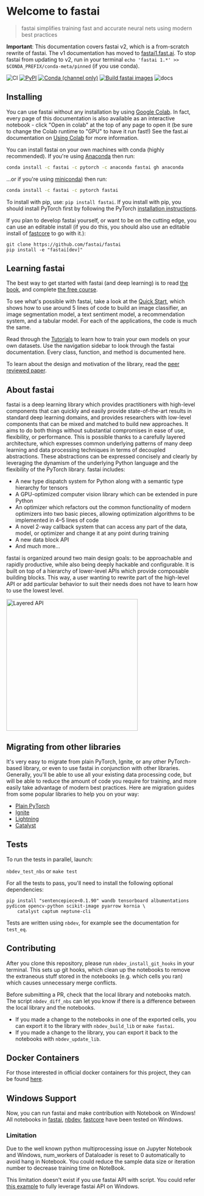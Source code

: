 # Welcome to fastai
> fastai simplifies training fast and accurate neural nets using modern best practices


**Important**: This documentation covers fastai v2, which is a from-scratch rewrite of fastai. The v1 documentation has moved to [fastai1.fast.ai](https://fastai1.fast.ai). To stop fastai from updating to v2, run in your terminal `echo 'fastai 1.*' >> $CONDA_PREFIX/conda-meta/pinned` (if you use conda).

![CI](https://github.com/fastai/fastai/workflows/CI/badge.svg) [![PyPI](https://img.shields.io/pypi/v/fastai?color=blue&label=pypi%20version)](https://pypi.org/project/fastai/#description) [![Conda (channel only)](https://img.shields.io/conda/vn/fastai/fastai?color=seagreen&label=conda%20version)](https://anaconda.org/fastai/fastai) [![Build fastai images](https://github.com/fastai/docker-containers/workflows/Build%20fastai%20images/badge.svg)](https://github.com/fastai/docker-containers) ![docs](https://github.com/fastai/fastai/workflows/docs/badge.svg)

## Installing

You can use fastai without any installation by using [Google Colab](https://colab.research.google.com/). In fact, every page of this documentation is also available as an interactive notebook - click "Open in colab" at the top of any page to open it (be sure to change the Colab runtime to "GPU" to have it run fast!) See the fast.ai documentation on [Using Colab](https://course.fast.ai/start_colab) for more information.

You can install fastai on your own machines with conda (highly recommended). If you're using [Anaconda](https://www.anaconda.com/products/individual) then run:
```bash
conda install -c fastai -c pytorch -c anaconda fastai gh anaconda
```

...or if you're using [miniconda](https://docs.conda.io/en/latest/miniconda.html)) then run:
```bash
conda install -c fastai -c pytorch fastai
```

To install with pip, use: `pip install fastai`. If you install with pip, you should install PyTorch first by following the PyTorch [installation instructions](https://pytorch.org/get-started/locally/).

If you plan to develop fastai yourself, or want to be on the cutting edge, you can use an editable install (if you do this, you should also use an editable install of [fastcore](https://github.com/fastai/fastcore) to go with it.):

``` 
git clone https://github.com/fastai/fastai
pip install -e "fastai[dev]"
``` 

## Learning fastai

The best way to get started with fastai (and deep learning) is to read [the book](https://www.amazon.com/Deep-Learning-Coders-fastai-PyTorch/dp/1492045527), and complete [the free course](https://course.fast.ai).

To see what's possible with fastai, take a look at the [Quick Start](https://docs.fast.ai/quick_start.html), which shows how to use around 5 lines of code to build an image classifier, an image segmentation model, a text sentiment model, a recommendation system, and a tabular model. For each of the applications, the code is much the same.

Read through the [Tutorials](https://docs.fast.ai/tutorial) to learn how to train your own models on your own datasets. Use the navigation sidebar to look through the fastai documentation. Every class, function, and method is documented here.

To learn about the design and motivation of the library, read the [peer reviewed paper](https://www.mdpi.com/2078-2489/11/2/108/htm).

## About fastai

fastai is a deep learning library which provides practitioners with high-level components that can quickly and easily provide state-of-the-art results in standard deep learning domains, and provides researchers with low-level components that can be mixed and matched to build new approaches. It aims to do both things without substantial compromises in ease of use, flexibility, or performance. This is possible thanks to a carefully layered architecture, which expresses common underlying patterns of many deep learning and data processing techniques in terms of decoupled abstractions. These abstractions can be expressed concisely and clearly by leveraging the dynamism of the underlying Python language and the flexibility of the PyTorch library. fastai includes:

- A new type dispatch system for Python along with a semantic type hierarchy for tensors
- A GPU-optimized computer vision library which can be extended in pure Python
- An optimizer which refactors out the common functionality of modern optimizers into two basic pieces, allowing optimization algorithms to be implemented in 4–5 lines of code
- A novel 2-way callback system that can access any part of the data, model, or optimizer and change it at any point during training
- A new data block API
- And much more...

fastai is organized around two main design goals: to be approachable and rapidly productive, while also being deeply hackable and configurable. It is built on top of a hierarchy of lower-level APIs which provide composable building blocks. This way, a user wanting to rewrite part of the high-level API or add particular behavior to suit their needs does not have to learn how to use the lowest level.

<img alt="Layered API" src="nbs/images/layered.png" width="345" style="max-width: 345px">

## Migrating from other libraries

It's very easy to migrate from plain PyTorch, Ignite, or any other PyTorch-based library, or even to use fastai in conjunction with other libraries. Generally, you'll be able to use all your existing data processing code, but will be able to reduce the amount of code you require for training, and more easily take advantage of modern best practices. Here are migration guides from some popular libraries to help you on your way:

- [Plain PyTorch](https://docs.fast.ai/migrating_pytorch)
- [Ignite](https://docs.fast.ai/migrating_ignite)
- [Lightning](https://docs.fast.ai/migrating_lightning)
- [Catalyst](https://docs.fast.ai/migrating_catalyst)

## Tests

To run the tests in parallel, launch:

`nbdev_test_nbs` or `make test`

For all the tests to pass, you'll need to install the following optional dependencies:

```
pip install "sentencepiece<0.1.90" wandb tensorboard albumentations pydicom opencv-python scikit-image pyarrow kornia \
    catalyst captum neptune-cli
```

Tests are written using `nbdev`, for example see the documentation for `test_eq`.

## Contributing

After you clone this repository, please run `nbdev_install_git_hooks` in your terminal. This sets up git hooks, which clean up the notebooks to remove the extraneous stuff stored in the notebooks (e.g. which cells you ran) which causes unnecessary merge conflicts.

Before submitting a PR, check that the local library and notebooks match. The script `nbdev_diff_nbs` can let you know if there is a difference between the local library and the notebooks.

- If you made a change to the notebooks in one of the exported cells, you can export it to the library with `nbdev_build_lib` or `make fastai`.
- If you made a change to the library, you can export it back to the notebooks with `nbdev_update_lib`.

## Docker Containers

For those interested in official docker containers for this project, they can be found [here](https://github.com/fastai/docker-containers#fastai).

## Windows Support

Now, you can run fastai and make contribution with Notebook on Windows!
All notebooks in [fastai](https://github.com/fastai/fastai), [nbdev](https://github.com/fastai/nbdev), [fastcore](https://github.com/fastai/fastcore) have been tested on Windows.

### Limitation
Due to the well known python multiprocessing issue on Jupyter Notebook and Windows, num_workers of Dataloader is reset to 0 automatically to avoid hang in Notebook.
You could reduce the sample data size or iteration number to decrease training time on NoteBook.

This limitation doesn't exist if you use fastai API with script.
You could refer [this example](https://github.com/fastai/fastai/blob/master/nbs/examples/dataloader_spawn.py) to fully leverage fastai API on Windows.


